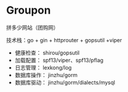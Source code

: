 # Groupon
拼多少网站（团购网）

技术栈：go + gin + httprouter + gopsutil +viper

- 健康检查： shirou/gopsutil
- 加载配置： spf13/viper、spf13/pflag
- 日志管理： lexkong/log
- 数据库操作： jinzhu/gorm
- 数据库驱动： jinzhu/gorm/dialects/mysql
